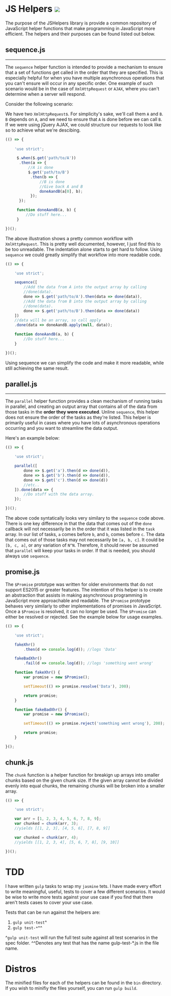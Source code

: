 # JS Helpers ![](https://api.travis-ci.org/JacobHeater/JSHelpers.svg?branch=master)

The purpose of the JSHelpers library is provide a common repository of JavaScript helper
functions that make programming in JavaScript more efficient. The helpers and their purposes
can be found listed out below. 

## sequence.js
---

The `sequence` helper function is intended to provide a mechanism to ensure
that a set of functions get called in the order that they are specified.
This is especially helpful for when you have multiple asynchronous operations
that you can't ensure will occur in any specific order. One example of such
scenario would be in the case of `XmlHttpRequest` or `AJAX`, where you can't
determine when a server will respond.

Consider the following scenario:

We have two `XmlHttpRequest`s. For simplicity's sake, we'll call them `A` and
`B`. `B` depends on `A`, and we need to ensure that `A` is done before we can
call `B`. If we were using jQuery AJAX, we could structure our requests to look
like so to achieve what we're descibing.

```javascript
(() => {
    
    'use strict';

     $.when($.get('path/to/A'))
      .then(a => {
          //A is done
          $.get('path/to/B')
           .then(b => {
               //B is done
               //Give back A and B
               doneAandB(a[0], b);
           });
      });

     function doneAandB(a, b) {
         //Do stuff here...
     }

})();

```
The above illustration shows a pretty common workflow with `XmlHttpRequest`.
This is pretty well documented, however, I just find this to be too
unreadable. The indentation alone starts to get hard to follow. Using 
`sequence` we could greatly simplify that workflow into more readable code.

```javascript
(() => {

    'use strict';

    sequence([
        //Add the data from A into the output array by calling
        //done(data).
        done => $.get('path/to/A').then(data => done(data)),
        //Add the data from B into the output array by calling
        //done(data).
        done => $.get('path/to/B').then(data => done(data))
    ])
    //data will be an array, so call apply
    .done(data => doneAandB.apply(null, data));

    function doneAandB(a, b) {
        //Do stuff here...
    }

})();
```

Using sequence we can simplify the code and make it more readable, while
still achieving the same result.

## parallel.js
---

The `parallel` helper function provides a clean mechanism of running tasks
in parallel, and creating an output array that contains all of the data from
those tasks in the **order they were executed**. Unline `sequence`, this helper
does not ensure the order of the tasks as they're listed. This helper is
primarily useful in cases where you have lots of asynchronous operations
occurring and you want to streamline the data output.

Here's an example below:

```javascript
(() => {

    'use strict';

    parallel([
        done => $.get('a').then(d => done(d)),
        done => $.get('b').then(d => done(d)),
        done => $.get('c').then(d => done(d))
        //etc..
    ]).done(data => {
        //Do stuff with the data array.
    });

})();
```

The above code syntatically looks very similary to the `sequence` code above.
There is one key difference in that the data that comes out of the `done`
callback will not necessarily be in the order that it was listed in the `task`
array. In our list of tasks, `a` comes before `b`, and `b`, comes before `c`.
The data that comes out of those tasks may not necessarily be `[a, b, c]`.
It could be `[b, c, a]`, or any variation of `N^N`. Therefore, it should never
be assumed that `parallel` will keep your tasks in order. If that is needed,
you should always use `sequence`.

## promise.js

The `$Promise` prototype was written for older environments that do not support
ES2015 or greater features. The intention of this helper is to create an
abstraction that assists in making asynchronous programming in JavaScript more
approachable and readable. The `$Promise` prototype behaves very similarly to
other implementations of promises in JavaScript. Once a `$Promise` is resolved,
it can no longer be used. The `$Promise` can either be resolved or rejected.
See the example below for usage examples.

```javascript
(() => {

    'use strict';

    fakeXhr()
        .then(d => console.log(d)); //logs 'Data'

    fakeBadXhr()
        .fail(d => console.log(d)); //logs 'something went wrong'

    function fakeXhr() {
        var promise = new $Promise();

        setTimeout(() => promise.resolve('Data'), 200);

        return promise;
    }

    function fakeBadXhr() {
        var promise = new $Promise();

        setTimeout(() => promise.reject('something went wrong'), 200);

        return promise;
    }

}();
```

## chunk.js

The `chunk` function is a helper function for breakign up arrays into 
smaller chunks based on the given chunk size. If the given array cannot
be divided evenly into equal chunks, the remaining chunks will be broken
into a smaller array.

```javascript
(() => {

    'use strict';

    var arr = [1, 2, 3, 4, 5, 6, 7, 8, 9];
    var chunked = chunk(arr, 3);
    //yields [[1, 2, 3], [4, 5, 6], [7, 8, 9]]

    var chunked = chunk(arr, 4);
    //yields [[1, 2, 3, 4], [5, 6, 7, 8], [9, 10]]

})();
```

# TDD

I have written `gulp` tasks to wrap my `jasmine` tets. I have made every effort
to write meaningful, useful, tests to cover a few different scenarios. It would
be wise to write more tests against your use case if you find that there aren't
tests cases to cover your use case. 

Tests that can be run against the helpers are:

1. `gulp unit-test`^
1. `gulp test-*`^^

^`gulp unit-test` will run the full test suite against all test scenarios in the spec folder.
^^Denotes any test that has the name gulp-test-*.js in the file name.

# Distros

The minified files for each of the helpers can be found in the `bin` directory.
If you wish to minifiy the files yourself, you can run `gulp build`.